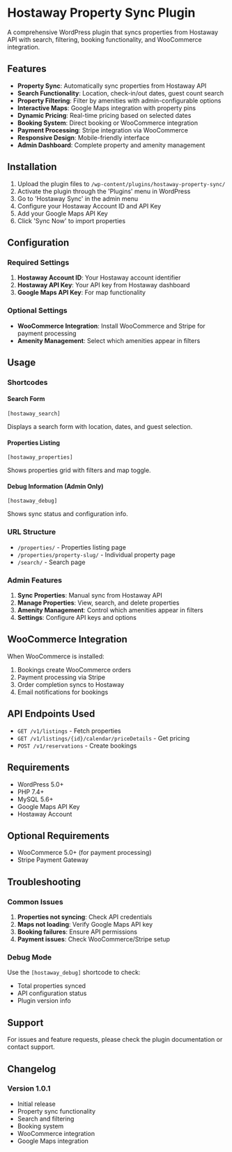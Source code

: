 # Hostaway Property Sync Plugin

A comprehensive WordPress plugin that syncs properties from Hostaway API with search, filtering, booking functionality, and WooCommerce integration.

## Features

- **Property Sync**: Automatically sync properties from Hostaway API
- **Search Functionality**: Location, check-in/out dates, guest count search
- **Property Filtering**: Filter by amenities with admin-configurable options
- **Interactive Maps**: Google Maps integration with property pins
- **Dynamic Pricing**: Real-time pricing based on selected dates
- **Booking System**: Direct booking or WooCommerce integration
- **Payment Processing**: Stripe integration via WooCommerce
- **Responsive Design**: Mobile-friendly interface
- **Admin Dashboard**: Complete property and amenity management

## Installation

1. Upload the plugin files to `/wp-content/plugins/hostaway-property-sync/`
2. Activate the plugin through the 'Plugins' menu in WordPress
3. Go to 'Hostaway Sync' in the admin menu
4. Configure your Hostaway Account ID and API Key
5. Add your Google Maps API Key
6. Click 'Sync Now' to import properties

## Configuration

### Required Settings

1. **Hostaway Account ID**: Your Hostaway account identifier
2. **Hostaway API Key**: Your API key from Hostaway dashboard
3. **Google Maps API Key**: For map functionality

### Optional Settings

- **WooCommerce Integration**: Install WooCommerce and Stripe for payment processing
- **Amenity Management**: Select which amenities appear in filters

## Usage

### Shortcodes

#### Search Form
```
[hostaway_search]
```
Displays a search form with location, dates, and guest selection.

#### Properties Listing
```
[hostaway_properties]
```
Shows properties grid with filters and map toggle.

#### Debug Information (Admin Only)
```
[hostaway_debug]
```
Shows sync status and configuration info.

### URL Structure

- `/properties/` - Properties listing page
- `/properties/property-slug/` - Individual property page
- `/search/` - Search page

### Admin Features

1. **Sync Properties**: Manual sync from Hostaway API
2. **Manage Properties**: View, search, and delete properties
3. **Amenity Management**: Control which amenities appear in filters
4. **Settings**: Configure API keys and options

## WooCommerce Integration

When WooCommerce is installed:

1. Bookings create WooCommerce orders
2. Payment processing via Stripe
3. Order completion syncs to Hostaway
4. Email notifications for bookings

## API Endpoints Used

- `GET /v1/listings` - Fetch properties
- `GET /v1/listings/{id}/calendar/priceDetails` - Get pricing
- `POST /v1/reservations` - Create bookings

## Requirements

- WordPress 5.0+
- PHP 7.4+
- MySQL 5.6+
- Google Maps API Key
- Hostaway Account

## Optional Requirements

- WooCommerce 5.0+ (for payment processing)
- Stripe Payment Gateway

## Troubleshooting

### Common Issues

1. **Properties not syncing**: Check API credentials
2. **Maps not loading**: Verify Google Maps API key
3. **Booking failures**: Ensure API permissions
4. **Payment issues**: Check WooCommerce/Stripe setup

### Debug Mode

Use the `[hostaway_debug]` shortcode to check:
- Total properties synced
- API configuration status
- Plugin version info

## Support

For issues and feature requests, please check the plugin documentation or contact support.

## Changelog

### Version 1.0.1
- Initial release
- Property sync functionality
- Search and filtering
- Booking system
- WooCommerce integration
- Google Maps integration

